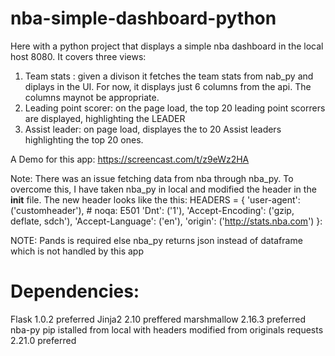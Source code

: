 # nba-simple-dashboard-python

Here with a python project that displays a simple nba dashboard in the local host 8080. It covers three views:
1. Team stats : given a divison it fetches the team stats from nab_py and diplays in the UI. For now, it displays just 6 columns from the api. The columns maynot be appropriate. 
2. Leading point scorer: on the page load, the top 20 leading point scorrers are displayed, highlighting the LEADER
3. Assist leader: on page load, displayes the to 20 Assist leaders highlighting the top 20 ones.

A Demo for this app:
https://screencast.com/t/z9eWz2HA 


Note: There was an issue fetching data from nba through nba_py. To overcome this, 
I have taken nba_py in local and modified the header in the __init__ file. The new header looks like the this:
HEADERS = {
    'user-agent': ('customheader'),  # noqa: E501
    'Dnt': ('1'),
    'Accept-Encoding': ('gzip, deflate, sdch'),
    'Accept-Language': ('en'),
    'origin': ('http://stats.nba.com')
    }:

NOTE: Pands is required else nba_py returns json instead of dataframe which is not handled by this app

# Dependencies:

Flask 1.0.2 preferred
Jinja2 2.10 preffered 
marshmallow 2.16.3 preferred
nba-py pip istalled from local with headers modified from originals
requests 2.21.0 preferred
